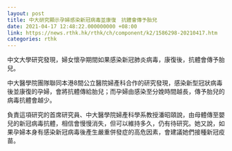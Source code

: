 ```yaml
---
layout: post
title: 中大研究顯示孕婦感染新冠病毒並康復　抗體會傳予胎兒
date: 2021-04-17 12:48:22.000000000 +08:00
link: https://news.rthk.hk/rthk/ch/component/k2/1586298-20210417.htm
categories: rthk
---
```


中文大學研究發現，婦女懷孕期間如果感染新冠肺炎病毒，康復後，抗體會傳予胎兒。

中大醫學院團隊聯同本港8間公立醫院婦產科合作的研究發現，感染新型冠狀病毒後並康復的孕婦，會將抗體傳給胎兒；而孕婦由感染至分娩時間越長，傳予胎兒的病毒抗體會越少。

負責這項研究的首席研究員、中大醫學院婦產科學系教授潘昭頤說，由母體傳至嬰兒的新冠病毒抗體，相信會慢慢消失，但可以維持多久，仍有待研究。她又說，如果孕婦本身有感染新冠病毒後產生嚴重併發症的高危因素，會建議她們接種新冠疫苗。
